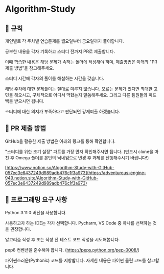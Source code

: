 # Algorithm-Study


## 🧾 규칙
개인별로 각 주차별 연습문제를 월요일부터 금요일까지 풀이합니다.


공부한 내용을 각자 기록하고 스터디 전까지 PR로 제출합니다.


이때 학습한 내용은 해당 문제가 속하는 폴더에 작성해야 하며, 제출방법은 아래의 "PR 제출 방법"을 참고해주세요.


스터디 시간에 각자의 풀이를 해설하는 시간을 갖습니다. 


해당 주차에 대한 문제풀이는 절대로 미루지 않습니다. 모르는 문제가 있다면 최대한 고민을 해오시고, 구체적으로 어디서 막혔는지 말씀해주세요. 그리고 다른 팀원들의 피드백을 받으시면 됩니다.


스터디에 대한 의지가 부족하다고 판단되면 강제퇴출 하겠습니다.




## 📨 PR 제출 방법

GitHub을 활용한 제출 방법은 아래의 링크를 통해 확인합니다.


"스터디를 위한 초기 설정" 파트를 가장 먼저 확인해주시면 됩니다. (반드시 clone을 마친 후 Omega 폴더를 본인의 닉네임으로 변경 후 과제를 진행해주시기 바랍니다!)


[https://www.notion.so/Algorithm-Study-with-GitHub-057ec3e6437249d989adb476c1f3a973](https://adventurous-engine-949.notion.site/Algorithm-Study-with-GitHub-057ec3e6437249d989adb476c1f3a973)


## 🎯 프로그래밍 요구 사항
Python 3.11.0 버전을 사용합니다.


사용하고자 하는 IDE는 각자 선택합니다. Pycharm, VS Code 중 하나를 선택하는 것을 권장합니다.


알고리즘 작성 후 또는 작성 전 테스트 코드 작성을 시도해봅니다.


pep8 컨벤션을 준수해야 합니다. (https://peps.python.org/pep-0008/)


파이썬스러운(Pythonic) 코드를 지향합니다. 자세한 내용은 파이썬 클린 코드를 참고합니다.

